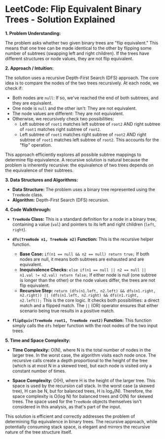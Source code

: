 # LeetCode: Flip Equivalent Binary Trees - Solution Explained

**1. Problem Understanding:**

The problem asks whether two given binary trees are "flip equivalent."  This means that one tree can be made identical to the other by flipping some number of subtrees (swapping left and right children).  If the trees have different structures or node values, they are not flip equivalent.

**2. Approach / Intuition:**

The solution uses a recursive Depth-First Search (DFS) approach. The core idea is to compare the nodes of the two trees recursively.  At each node, we check if:

* Both nodes are `null`: If so, we've reached the end of both subtrees, and they are equivalent.
* One node is `null` and the other isn't: They are not equivalent.
* The node values are different: They are not equivalent.
* Otherwise, we recursively check two possibilities:
    * Left subtree of `root1` matches left subtree of `root2` AND right subtree of `root1` matches right subtree of `root2`.
    * Left subtree of `root1` matches right subtree of `root2` AND right subtree of `root1` matches left subtree of `root2`.  This accounts for the "flip" operation.

This approach efficiently explores all possible subtree mappings to determine flip equivalence.  A recursive solution is natural because the problem is inherently recursive:  the equivalence of two trees depends on the equivalence of their subtrees.

**3. Data Structures and Algorithms:**

* **Data Structure:** The problem uses a binary tree represented using the `TreeNode` class.
* **Algorithm:** Depth-First Search (DFS) recursion.

**4. Code Walkthrough:**

* **`TreeNode` Class:** This is a standard definition for a node in a binary tree, containing a value (`val`) and pointers to its left and right children (`left`, `right`).

* **`dfs(TreeNode n1, TreeNode n2)` Function:** This is the recursive helper function.
    * **Base Case:**  `if(n1 == null && n2 == null) return true;`  If both nodes are null, it means both subtrees are exhausted and are equivalent.
    * **Inequivalence Checks:** `else if(n1 == null || n2 == null || n1.val != n2.val) return false;` If either node is null (one subtree is longer than the other) or the node values differ, the trees are not flip equivalent.
    * **Recursive Step:** `return (dfs(n1.left, n2.left) && dfs(n1.right, n2.right)) || (dfs(n1.left, n2.right) && dfs(n1.right, n2.left));` This is the core logic. It checks both possibilities:  a direct match and a flipped match.  The `||` (OR) operator ensures that either scenario being true results in a positive match.

* **`flipEquiv(TreeNode root1, TreeNode root2)` Function:** This function simply calls the `dfs` helper function with the root nodes of the two input trees.

**5. Time and Space Complexity:**

* **Time Complexity:** O(N), where N is the total number of nodes in the larger tree. In the worst case, the algorithm visits each node once.  The recursive calls create a depth proportional to the height of the tree (which is at most N in a skewed tree), but each node is visited only a constant number of times.

* **Space Complexity:** O(H), where H is the height of the larger tree. This space is used by the recursion call stack. In the worst case (a skewed tree), H can be N, but for balanced trees, H is log₂(N).  Therefore, the space complexity is O(log N) for balanced trees and O(N) for skewed trees.  The space used for the `TreeNode` objects themselves isn't considered in this analysis, as that's part of the input.


This solution is efficient and correctly addresses the problem of determining flip equivalence in binary trees.  The recursive approach, while potentially consuming stack space, is elegant and mirrors the recursive nature of the tree structure itself.
